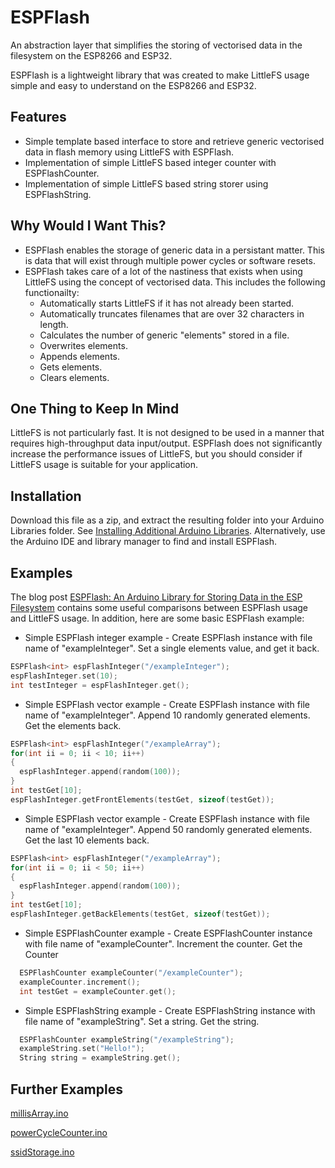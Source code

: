# ESPFlash
An abstraction layer that simplifies the storing of vectorised data in the filesystem on the ESP8266 and ESP32.

ESPFlash is a lightweight library that was created to make LittleFS usage simple and easy to understand on the ESP8266 and ESP32. 

## Features
- Simple template based interface to store and retrieve generic vectorised data in flash memory using LittleFS with ESPFlash.
- Implementation of simple LittleFS based integer counter with ESPFlashCounter.
- Implementation of simple LittleFS based string storer using ESPFlashString.

## Why Would I Want This?
- ESPFlash enables the storage of generic data in a persistant matter. This is data that will exist through multiple power cycles or software resets.
- ESPFlash takes care of a lot of the nastiness that exists when using LittleFS using the concept of vectorised data. This includes the following functionailty:
  - Automatically starts LittleFS if it has not already been started.
  - Automatically truncates filenames that are over 32 characters in length.
  - Calculates the number of generic "elements" stored in a file.
  - Overwrites elements.
  - Appends elements.
  - Gets elements.
  - Clears elements.
  
## One Thing to Keep In Mind
LittleFS is not particularly fast. It is not designed to be used in a manner that requires high-throughput data input/output. ESPFlash does not significantly increase the performance issues of LittleFS, but you should consider if LittleFS usage is suitable for your application. 
  
## Installation
Download this file as a zip, and extract the resulting folder into your Arduino Libraries folder. See [Installing Additional Arduino Libraries](https://www.arduino.cc/en/Guide/Libraries). Alternatively, use the Arduino IDE and library manager to find and install ESPFlash.

## Examples
The blog post [ESPFlash: An Arduino Library for Storing Data in the ESP Filesystem](https://dalegi.com/2020/04/22/espflash-an-arduino-library-for-storing-data-in-the-esp-filesystem/) contains some useful comparisons between ESPFlash usage and LittleFS usage. In addition, here are some basic ESPFlash example:
- Simple ESPFlash integer example - Create ESPFlash instance with file name of "exampleInteger". Set a single elements value, and get it back.
```c++
ESPFlash<int> espFlashInteger("/exampleInteger");
espFlashInteger.set(10);
int testInteger = espFlashInteger.get();
```
- Simple ESPFlash vector example - Create ESPFlash instance with file name of "exampleInteger". Append 10 randomly generated elements. Get the elements back.

```c++
ESPFlash<int> espFlashInteger("/exampleArray");
for(int ii = 0; ii < 10; ii++)
{
  espFlashInteger.append(random(100));
}
int testGet[10];
espFlashInteger.getFrontElements(testGet, sizeof(testGet));
```
- Simple ESPFlash vector example - Create ESPFlash instance with file name of "exampleInteger". Append 50 randomly generated elements. Get the last 10 elements back.

```c++
ESPFlash<int> espFlashInteger("/exampleArray");
for(int ii = 0; ii < 50; ii++)
{
  espFlashInteger.append(random(100));
}
int testGet[10];
espFlashInteger.getBackElements(testGet, sizeof(testGet));
```

- Simple ESPFlashCounter example - Create ESPFlashCounter instance with file name of "exampleCounter". Increment the counter. Get the Counter

```c++
  ESPFlashCounter exampleCounter("/exampleCounter");
  exampleCounter.increment();
  int testGet = exampleCounter.get();
```

- Simple ESPFlashString example - Create ESPFlashString instance with file name of "exampleString". Set a string. Get the string.

```c++
  ESPFlashCounter exampleString("/exampleString");
  exampleString.set("Hello!");
  String string = exampleString.get();
```

## Further Examples  
[millisArray.ino](examples/millisArray/millisArray.ino)

[powerCycleCounter.ino](examples/powerCycleCounter/powerCycleCounter.ino)

[ssidStorage.ino](examples/ssidStorage/ssidStorage.ino)


